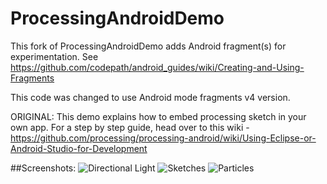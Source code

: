 # ProcessingAndroidDemo
This fork of ProcessingAndroidDemo adds Android fragment(s) for experimentation.
See https://github.com/codepath/android_guides/wiki/Creating-and-Using-Fragments

This code was changed to use Android mode fragments v4 version.

ORIGINAL:
This demo explains how to embed processing sketch in your own app. For a step by step guide, head over to this wiki - https://github.com/processing/processing-android/wiki/Using-Eclipse-or-Android-Studio-for-Development

##Screenshots:
![Directional Light](http://i.imgur.com/XLSMzSOl.png)
![Sketches](http://i.imgur.com/yvGolj6l.png)
![Particles](http://i.imgur.com/ZYDYUZYl.png)
